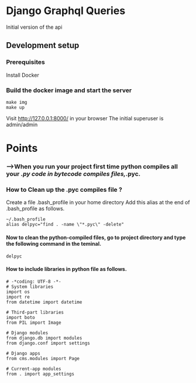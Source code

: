# Django Graphql Queries
Initial version of the api

## Development setup

### Prerequisites
Install Docker

### Build the docker image and start the server

```
make img
make up
```
Visit http://127.0.0.1:8000/ in your browser
The initial superuser is admin/admin
# Points
### -->When you run your project first time python compiles all your *.py code in bytecode compiles files,*.pyc.
### How to Clean up the .pyc compiles file ? 
Create a file .bash_profile in your home directory
Add this alias at the end of .bash_profile as follows.
```
~/.bash_profile
alias delpyc="find . -name \"*.pyc\" -delete"
```
#### Now to clean the python-compiled files, go to project directory and type the following command in the teminal.
````delpyc````

#### How to include libraries in python file as follows. 
```
# -*coding: UTF-8 -*-
# System libraries
import os
import re
from datetime import datetime

# Third-part libraries
import boto
from PIL import Image

# Django modules
from django.db import modules
from django.conf import settings

# Django apps
from cms.modules import Page

# Current-app modules
from . import app_settings
```
